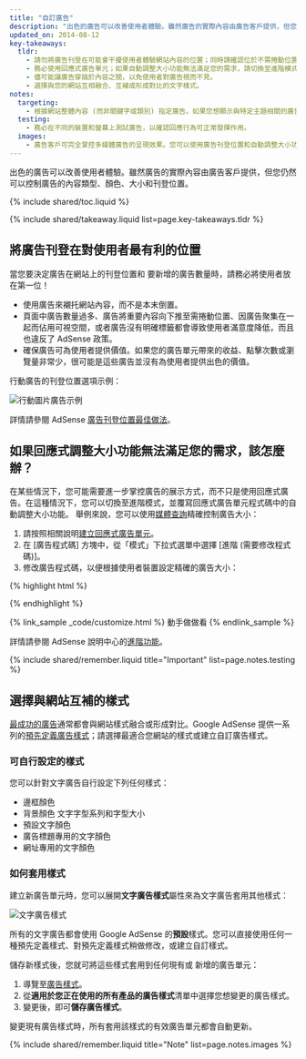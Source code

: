 ```yaml
---
title: "自訂廣告"
description: "出色的廣告可以改善使用者體驗。雖然廣告的實際內容由廣告客戶提供，但您仍然可以控制廣告的內容類型、顏色、大小和刊登位置。"
updated_on: 2014-08-12
key-takeaways:
  tldr: 
    - 請勿將廣告刊登在可能會干擾使用者體驗網站內容的位置；同時請確認位於不需捲動位置的廣告不會將重要內容向下擠。
    - 務必使用回應式廣告單元；如果自動調整大小功能無法滿足您的需求，請切換至進階模式。
    - 儘可能讓廣告穿插於內容之間，以免使用者對廣告視而不見。
    - 選擇與您的網站互相融合、互補或形成對比的文字樣式。
notes:
  targeting:
    - 根據網站整體內容 (而非關鍵字或類別) 指定廣告。如果您想顯示與特定主題相關的廣告，請新增與這些主題相關的完整句子和段落。
  testing:
    - 務必在不同的裝置和螢幕上測試廣告，以確認回應行為可正常發揮作用。
  images:
    - 廣告客戶可完全掌控多媒體廣告的呈現效果。您可以使用廣告刊登位置和自動調整大小功能，稍微篩選網站中所顯示的多媒體廣告類型，但您並無法實際控制圖片內容。
---
```


<p class="intro">
  出色的廣告可以改善使用者體驗。雖然廣告的實際內容由廣告客戶提供，但您仍然可以控制廣告的內容類型、顏色、大小和刊登位置。
</p>


{% include shared/toc.liquid %}

{% include shared/takeaway.liquid list=page.key-takeaways.tldr %}

## 將廣告刊登在對使用者最有利的位置

當您要決定廣告在網站上的刊登位置和
要新增的廣告數量時，請務必將使用者放在第一位！

* 使用廣告來襯托網站內容，而不是本末倒置。
* 頁面中廣告數量過多、廣告將重要內容向下推至需捲動位置、因廣告聚集在一起而佔用可視空間，或者廣告沒有明確標籤都會導致使用者滿意度降低，而且也違反了 AdSense 政策。
* 確保廣告可為使用者提供價值。如果您的廣告單元帶來的收益、點擊次數或瀏覽量非常少，很可能是這些廣告並沒有為使用者提供出色的價值。

行動廣告的刊登位置選項示例：

<img src="images/mobile_ads_placement.png" class="center" alt="行動圖片廣告示例">

詳情請參閱 AdSense 
[廣告刊登位置最佳做法](https://support.google.com/adsense/answer/1282097)。


## 如果回應式調整大小功能無法滿足您的需求，該怎麼辦？
在某些情況下，您可能需要進一步掌控廣告的展示方式，而不只是使用回應式廣告。在這種情況下，您可以切換至進階模式，並覆寫回應式廣告單元程式碼中的自動調整大小功能。
舉例來說，您可以使用[媒體查詢]({{site.fundamentals}}/layouts/rwd-fundamentals/use-media-queries.html)精確控制廣告大小：

1. 請按照相關說明[建立回應式廣告單元]({{site.fundamentals}}/monetization/ads/include-ads.html#create-ad-units)。
2. 在 [廣告程式碼] 方塊中，從「模式」下拉式選單中選擇 [進階 (需要修改程式碼)]<strong></strong>。
3. 修改廣告程式碼，以便根據使用者裝置設定精確的廣告大小：

{% highlight html %}
<ins class="adsbygoogle adslot_1"
    style="display:block;"
    data-ad-client="ca-pub-1234"
    data-ad-slot="5678"></ins>
<script async src="//pagead2.googlesyndication.com/pagead/js/adsbygoogle.js"></script>
<script>(adsbygoogle = window.adsbygoogle || []).push({});</script>
{% endhighlight %}

{% link_sample _code/customize.html %}
  動手做做看
{% endlink_sample %}

詳情請參閱 AdSense 說明中心的[進階功能](https://support.google.com/adsense/answer/3543893)。

{% include shared/remember.liquid title="Important" list=page.notes.testing %}

## 選擇與網站互補的樣式

[最成功的廣告](https://support.google.com/adsense/answer/17957)通常都會與網站樣式融合或形成對比。Google AdSense 提供一系列的[預先定義廣告樣式](https://support.google.com/adsense/answer/6002585)；請選擇最適合您網站的樣式或建立自訂廣告樣式。

### 可自行設定的樣式

您可以針對文字廣告自行設定下列任何樣式：

* 邊框顏色
* 背景顏色
文字字型系列和字型大小
* 預設文字顏色
* 廣告標題專用的文字顏色
* 網址專用的文字顏色

### 如何套用樣式

建立新廣告單元時，您可以展開<strong>文字廣告樣式</strong>屬性來為文字廣告套用其他樣式：

<img src="images/customize.png" class="center" alt="文字廣告樣式">

所有的文字廣告都會使用 Google AdSense 的<strong>預設</strong>樣式。您可以直接使用任何一種預先定義樣式、對預先定義樣式稍做修改，或建立自訂樣式。

儲存新樣式後，您就可將這些樣式套用到任何現有或 
新增的廣告單元：

1. 導覽至[廣告樣式](https://www.google.com/adsense/app#myads-springboard/view=AD_STYLES)。
2. 從<strong>適用於您正在使用的所有產品的廣告樣式</strong>清單中選擇您想變更的廣告樣式。
3. 變更後，即可<strong>儲存廣告樣式</strong>。

變更現有廣告樣式時，所有套用該樣式的有效廣告單元都會自動更新。

{% include shared/remember.liquid title="Note" list=page.notes.images %}


